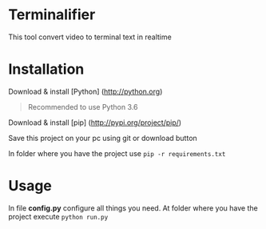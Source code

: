 # Terminalifier
This tool convert video to terminal text in realtime

# Installation
Download & install [Python] (http://python.org)
> Recommended to use Python 3.6

Download & install [pip] (http://pypi.org/project/pip/)

Save this project on your pc using git or download button

In folder where you have the project use `pip -r requirements.txt`

# Usage
In file **config.py** configure all things you need.
At folder where you have the project execute `python run.py`
